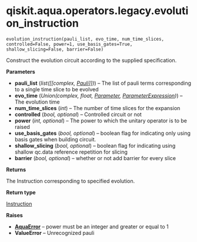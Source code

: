 <span id="qiskit-aqua-operators-legacy-evolution-instruction" />

# qiskit.aqua.operators.legacy.evolution\_instruction

<span id="undefined" />

`evolution_instruction(pauli_list, evo_time, num_time_slices, controlled=False, power=1, use_basis_gates=True, shallow_slicing=False, barrier=False)`

Construct the evolution circuit according to the supplied specification.

**Parameters**

*   **pauli\_list** (*list(\[\[complex,* [*Pauli*](qiskit.quantum_info.Pauli#qiskit.quantum_info.Pauli "qiskit.quantum_info.Pauli")*]])*) – The list of pauli terms corresponding to a single time slice to be evolved
*   **evo\_time** (*Union(complex, float,* [*Parameter*](qiskit.circuit.Parameter#qiskit.circuit.Parameter "qiskit.circuit.Parameter")*,* [*ParameterExpression*](qiskit.circuit.ParameterExpression#qiskit.circuit.ParameterExpression "qiskit.circuit.ParameterExpression")*)*) – The evolution time
*   **num\_time\_slices** (*int*) – The number of time slices for the expansion
*   **controlled** (*bool, optional*) – Controlled circuit or not
*   **power** (*int, optional*) – The power to which the unitary operator is to be raised
*   **use\_basis\_gates** (*bool, optional*) – boolean flag for indicating only using basis gates when building circuit.
*   **shallow\_slicing** (*bool, optional*) – boolean flag for indicating using shallow qc.data reference repetition for slicing
*   **barrier** (*bool, optional*) – whether or not add barrier for every slice

**Returns**

The Instruction corresponding to specified evolution.

**Return type**

[Instruction](qiskit.circuit.Instruction#qiskit.circuit.Instruction "qiskit.circuit.Instruction")

**Raises**

*   [**AquaError**](qiskit.aqua.AquaError#qiskit.aqua.AquaError "qiskit.aqua.AquaError") – power must be an integer and greater or equal to 1
*   **ValueError** – Unrecognized pauli

